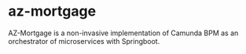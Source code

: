 # az-mortgage
AZ-Mortgage is a non-invasive implementation of Camunda BPM as an orchestrator of microservices with Springboot.
